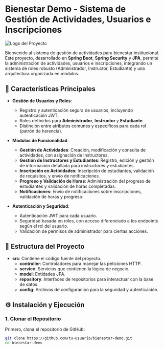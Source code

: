 # Bienestar Demo - Sistema de Gestión de Actividades, Usuarios e Inscripciones

![Logo del Proyecto](https://img.icons8.com/doodle/48/000000/health-and-beauty.png)

Bienvenido al sistema de gestión de actividades para bienestar institucional. Este proyecto, desarrollado en **Spring Boot**, **Spring Security** y **JPA**, permite la administración de actividades, usuarios e inscripciones, integrando un sistema de roles robusto (Administrador, Instructor, Estudiante) y una arquitectura organizada en módulos.

## 🚀 Características Principales

- **Gestión de Usuarios y Roles**:
  - Registro y autenticación segura de usuarios, incluyendo autenticación JWT.
  - Roles definidos para **Administrador**, **Instructor** y **Estudiante**.
  - Distinción entre atributos comunes y específicos para cada rol (patrón de herencia).
  
- **Módulos de Funcionalidad**:
  - **Gestión de Actividades**: Creación, modificación y consulta de actividades, con asignación de instructores.
  - **Gestión de Instructores y Estudiantes**: Registro, edición y gestión de información detallada para instructores y estudiantes.
  - **Inscripción en Actividades**: Inscripción de estudiantes, validación de requisitos, y envío de notificaciones.
  - **Progreso y Validación de Horas**: Administración del progreso de estudiantes y validación de horas completadas.
  - **Notificaciones**: Envío de notificaciones sobre inscripciones, validación de horas y progreso.
  
- **Autenticación y Seguridad**:
  - Autenticación JWT para cada usuario.
  - Seguridad basada en roles, con acceso diferenciado a los endpoints según el rol del usuario.
  - Validación de permisos de administrador para ciertas acciones.

## 📁 Estructura del Proyecto

- **src**: Contiene el código fuente del proyecto.
  - **controller**: Controladores para manejar las peticiones HTTP.
  - **service**: Servicios que contienen la lógica de negocio.
  - **model**: Entidades JPA.
  - **repository**: Interfaces de repositorios para interactuar con la base de datos.
  - **config**: Archivos de configuración para la seguridad y autenticación.

## ⚙️ Instalación y Ejecución

### 1. Clonar el Repositorio

Primero, clona el repositorio de GitHub:

```bash
git clone https://github.com/tu-usuario/bienestar-demo.git
cd bienestar-demo
